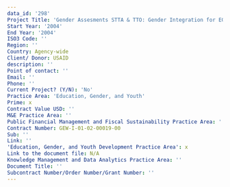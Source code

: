 ```yaml
---
data_id: '298'
Project Title: 'Gender Assesments STTA & TTO: Gender Integration for EGAT (TDY 24)'
Start Year: '2004'
End Year: '2004'
ISO3 Code: ''
Region: ''
Country: Agency-wide
Client/ Donor: USAID
description: ''
Point of contact: ''
Email: ''
Phone: ''
Current Project? (Y/N): 'No'
Practice Area: 'Education, Gender, and Youth'
Prime: x
Contract Value USD: ''
M&E Practice Area: ''
Public Financial Management and Fiscal Sustainability Practice Area: ''
Contract Number: GEW-I-01-02-00019-00
Sub: ''
Link: ''
'Education, Gender, and Youth Development Practice Area': x
Link to the document file: N/A
Knowledge Management and Data Analytics Practice Area: ''
Document Title: ''
Subcontract Number/Order Number/Grant Number: ''
---
```

